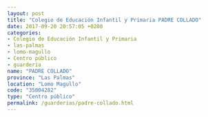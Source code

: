 ```yaml
---
layout: post
title: "Colegio de Educación Infantil y Primaria PADRE COLLADO"
date: 2017-09-20 20:57:05 +0200
categories:
- Colegio de Educación Infantil y Primaria
- las-palmas
- lomo-magullo
- Centro público
- guarderia
name: "PADRE COLLADO"
province: "Las Palmas"
location: "Lomo Magullo"
code: "35004282"
type: "Centro público"
permalink: /guarderias/padre-collado.html
---
```

